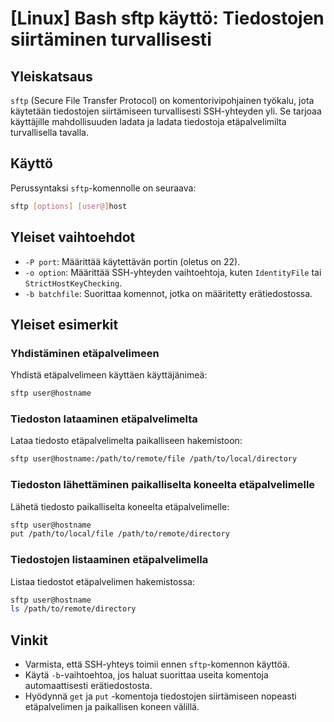 # [Linux] Bash sftp käyttö: Tiedostojen siirtäminen turvallisesti

## Yleiskatsaus
`sftp` (Secure File Transfer Protocol) on komentorivipohjainen työkalu, jota käytetään tiedostojen siirtämiseen turvallisesti SSH-yhteyden yli. Se tarjoaa käyttäjille mahdollisuuden ladata ja ladata tiedostoja etäpalvelimilta turvallisella tavalla.

## Käyttö
Perussyntaksi `sftp`-komennolle on seuraava:

```bash
sftp [options] [user@]host
```

## Yleiset vaihtoehdot
- `-P port`: Määrittää käytettävän portin (oletus on 22).
- `-o option`: Määrittää SSH-yhteyden vaihtoehtoja, kuten `IdentityFile` tai `StrictHostKeyChecking`.
- `-b batchfile`: Suorittaa komennot, jotka on määritetty erätiedostossa.

## Yleiset esimerkit
### Yhdistäminen etäpalvelimeen
Yhdistä etäpalvelimeen käyttäen käyttäjänimeä:

```bash
sftp user@hostname
```

### Tiedoston lataaminen etäpalvelimelta
Lataa tiedosto etäpalvelimelta paikalliseen hakemistoon:

```bash
sftp user@hostname:/path/to/remote/file /path/to/local/directory
```

### Tiedoston lähettäminen paikalliselta koneelta etäpalvelimelle
Lähetä tiedosto paikalliselta koneelta etäpalvelimelle:

```bash
sftp user@hostname
put /path/to/local/file /path/to/remote/directory
```

### Tiedostojen listaaminen etäpalvelimella
Listaa tiedostot etäpalvelimen hakemistossa:

```bash
sftp user@hostname
ls /path/to/remote/directory
```

## Vinkit
- Varmista, että SSH-yhteys toimii ennen `sftp`-komennon käyttöä.
- Käytä `-b`-vaihtoehtoa, jos haluat suorittaa useita komentoja automaattisesti erätiedostosta.
- Hyödynnä `get` ja `put` -komentoja tiedostojen siirtämiseen nopeasti etäpalvelimen ja paikallisen koneen välillä.